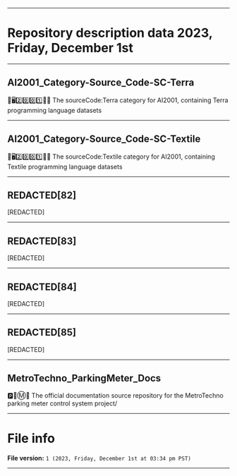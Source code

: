 
***

# Repository description data 2023, Friday, December 1st

---

## AI2001_Category-Source_Code-SC-Terra

🧠️🖥️2️⃣️0️⃣️0️⃣️1️⃣️💾️📜️ The sourceCode:Terra category for AI2001, containing Terra programming language datasets

---

## AI2001_Category-Source_Code-SC-Textile

🧠️🖥️2️⃣️0️⃣️0️⃣️1️⃣️💾️📜️ The sourceCode:Textile category for AI2001, containing Textile programming language datasets

---

## REDACTED[82]

[REDACTED]

---

## REDACTED[83]

[REDACTED]

---

## REDACTED[84]

[REDACTED]

---

## REDACTED[85]

[REDACTED]

---

## MetroTechno_ParkingMeter_Docs

🅿️🚗️Ⓜ️📖️ The official documentation source repository for the MetroTechno parking meter control system project/

***

# File info

**File version:** `1 (2023, Friday, December 1st at 03:34 pm PST)`

***

